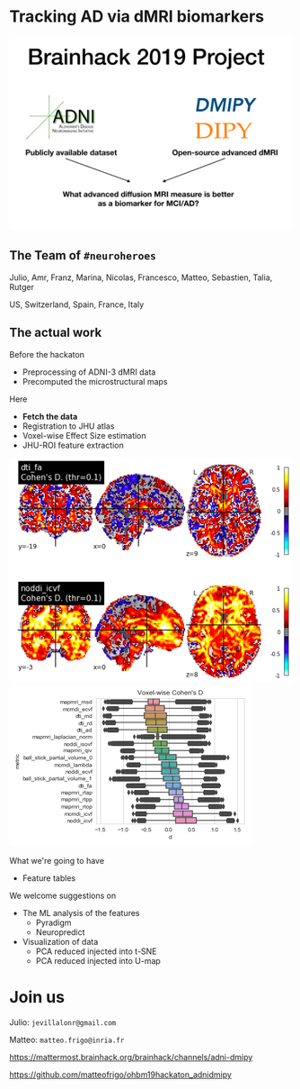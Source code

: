 Tracking AD via dMRI biomarkers
=================================
![](img/theplan.png)

The Team of `#neuroheroes`
--------------------------
Julio, Amr, Franz, Marina, Nicolas, Francesco, Matteo, Sebastien, Talia, Rutger

US, Switzerland, Spain, France, Italy

The actual work
---------------
Before the hackaton
* Preprocessing of ADNI-3 dMRI data
* Precomputed the microstructural maps

Here
* **Fetch the data**
* Registration to JHU atlas
* Voxel-wise Effect Size estimation
* JHU-ROI feature extraction

![](img/comparison.png)
![](img/violin.png)

What we're going to have
* Feature tables

We welcome suggestions on
* The ML analysis of the features
    * Pyradigm
    * Neuropredict
* Visualization of data
    * PCA reduced injected into t-SNE
    * PCA reduced injected into U-map

Join us
=======
Julio: `jevillalonr@gmail.com`

Matteo: `matteo.frigo@inria.fr`

https://mattermost.brainhack.org/brainhack/channels/adni-dmipy

https://github.com/matteofrigo/ohbm19hackaton_adnidmipy
